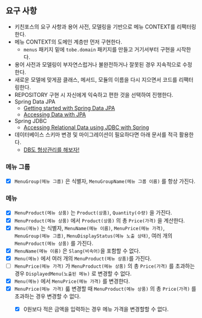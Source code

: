 ## 요구 사항
- 키친포스의 요구 사항과 용어 사전, 모델링을 기반으로 메뉴 CONTEXT를 리팩터링한다.
- 메뉴 CONTEXT의 도메인 계층만 먼저 구현한다.
  - `menus` 패키지 밑에 `tobe.domain` 패키지를 만들고 거기서부터 구현을 시작한다.
- 용어 사전과 모델링이 부자연스럽거나 불완전하거나 잘못된 경우 지속적으로 수정한다.
- 새로운 모델에 맞게끔 클래스, 메서드, 모듈의 이름을 다시 지으면서 코드를 리팩터링한다.
- REPOSITORY 구현 시 자신에게 익숙하고 편한 것을 선택하여 진행한다.
- Spring Data JPA
  - [Getting started with Spring Data JPA](https://spring.io/blog/2011/02/10/getting-started-with-spring-data-jpa)
  - [Accessing Data with JPA](https://spring.io/guides/gs/accessing-data-jpa)
- Spring JDBC
  - [Accessing Relational Data using JDBC with Spring](https://spring.io/guides/gs/relational-data-access)
- 데이터베이스 스키마 변경 및 마이그레이션이 필요하다면 아래 문서를 적극 활용한다.
  - [DB도 형상관리를 해보자!](https://meetup.toast.com/posts/173)

### 메뉴 그룹

- [X] `MenuGroup(메뉴 그룹)` 은 식별자, `MenuGroupName(메뉴 그룹 이름)` 를 항상 가진다.

### 메뉴

- [x] `MenuProduct(메뉴 상품)` 는 `Product(상품)`, `Quantity(수량)` 을 가진다.
- [X] `MenuProduct(메뉴 상품)` 에서 `Product(상품)` 의 총 `Price(가격)` 을 계산한다.
- [X] `Menu(메뉴)` 는 식별자, `MenuName(메뉴 이름)`, `MenuPrice(메뉴 가격)`, `MenuGroup(메뉴 그룹)`, `MenuDisplayStatus(메뉴 노출 상태)`, 여러
  개의 `MenuProduct(메뉴 상품)` 를 가진다.
- [X] `MenuName(메뉴 이름)` 은 `Slang(비속어)`을 포함할 수 없다.
- [X] `Menu(메뉴)` 에서 여러 개의 `MenuProduct(메뉴 상품)`를 가진다.
- [ ] `MenuPrice(메뉴 가격)` 가 `MenuProduct(메뉴 상품)` 의 총 `Price(가격)` 를 초과하는 경우 `DisplayedMenu(노출된 메뉴)` 로 변경할 수 없다.
- [X] `Menu(메뉴)` 에서 `MenuPrice(메뉴 가격)` 를 변경한다.
- [X] `MenuPrice(메뉴 가격)` 륿 변경할 때 `MenuProduct(메뉴 상품)` 의 총 `Price(가격)` 를 초과하는 경우 변경할 수 없다.
    - [X] 0원보다 적은 금액을 입력하는 경우 메뉴 가격을 변경할할 수 없다.

